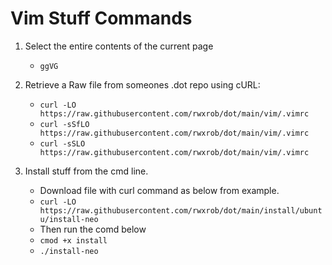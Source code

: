 # Vim Stuff Commands

1. Select the entire contents of the current page

    * `ggVG`

1. Retrieve a Raw file from someones .dot repo using cURL:

    * `curl -LO https://raw.githubusercontent.com/rwxrob/dot/main/vim/.vimrc`
    * `curl -sSfLO https://raw.githubusercontent.com/rwxrob/dot/main/vim/.vimrc`
    * `curl -sSLO https://raw.githubusercontent.com/rwxrob/dot/main/vim/.vimrc`
    
1. Install stuff from the cmd line.

    * Download file with curl command as below from example.
    * `curl -LO https://raw.githubusercontent.com/rwxrob/dot/main/install/ubuntu/install-neo`
    * Then run the comd below 
    * `cmod +x install`
    * `./install-neo`

